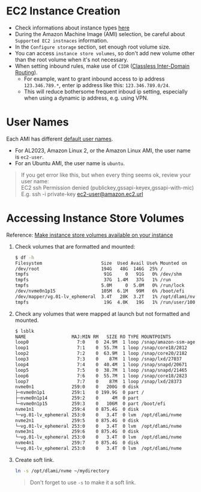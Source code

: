 # EC2 Instance Creation
- Check informations about instance types [here](https://aws.amazon.com/ec2/instance-types/)
- During the Amazon Machine Image (AMI) selection, be careful about `Supported EC2 instnaces` information.
- In the `Configure storage` section, set enough root volume size.
- You can access `instance store volumes`, so don't add new volume other than the root volume when it's not necessary.
- When setting inbound rules, make use of `CIDR` ([Classless Inter-Domain Routing](https://en.wikipedia.org/wiki/Classless_Inter-Domain_Routing)).
    - For example, want to grant inbound access to ip address `123.346.789.*`, enter ip address like this: `123.346.789.0/24`.
    - This will reduce bothersome frequent inboud ip setting, especially when using a dynamic ip address, e.g. using VPN.

# User Names
Each AMI has different [default user names](https://docs.aws.amazon.com/AWSEC2/latest/UserGuide/managing-users.html#ami-default-user-names).

- For AL2023, Amazon Linux 2, or the Amazon Linux AMI, the user name is `ec2-user`.
- For an Ubuntu AMI, the user name is `ubuntu`.

> If you get error like this, but when every thing seems ok, review your user name:\
> EC2 ssh Permission denied (publickey,gssapi-keyex,gssapi-with-mic)\
> E.g. ssh -i private-key ec2-user@amazon.ec2.url

# Accessing Instance Store Volumes
Reference: [Make instance store volumes available on your instance](https://docs.aws.amazon.com/AWSEC2/latest/UserGuide/add-instance-store-volumes.html#making-instance-stores-available-on-your-instances)
1. Check volumes that are formatted and mounted:
    ```bash
    $ df -h
    Filesystem                      Size  Used Avail Use% Mounted on
    /dev/root                       194G   48G  146G  25% /
    tmpfs                            91G     0   91G   0% /dev/shm
    tmpfs                            37G  1.4M   37G   1% /run
    tmpfs                           5.0M     0  5.0M   0% /run/lock
    /dev/nvme0n1p15                 105M  6.1M   99M   6% /boot/efi
    /dev/mapper/vg.01-lv_ephemeral  3.4T   28K  3.2T   1% /opt/dlami/nvme
    tmpfs                            19G  4.0K   19G   1% /run/user/1000
    ```

2. Check any volumes that were mapped at launch but not formatted and mounted.
    ```bash
    $ lsblk
    NAME                 MAJ:MIN RM   SIZE RO TYPE MOUNTPOINTS
    loop0                  7:0    0  24.9M  1 loop /snap/amazon-ssm-agent/7628
    loop1                  7:1    0  55.7M  1 loop /snap/core18/2812
    loop2                  7:2    0  63.9M  1 loop /snap/core20/2182
    loop3                  7:3    0    87M  1 loop /snap/lxd/27037
    loop4                  7:4    0  40.4M  1 loop /snap/snapd/20671
    loop5                  7:5    0  38.7M  1 loop /snap/snapd/21465
    loop6                  7:6    0  55.7M  1 loop /snap/core18/2823
    loop7                  7:7    0    87M  1 loop /snap/lxd/28373
    nvme0n1              259:0    0   200G  0 disk 
    ├─nvme0n1p1          259:1    0 199.9G  0 part /
    ├─nvme0n1p14         259:2    0     4M  0 part 
    └─nvme0n1p15         259:3    0   106M  0 part /boot/efi
    nvme1n1              259:4    0 875.4G  0 disk 
    └─vg.01-lv_ephemeral 253:0    0   3.4T  0 lvm  /opt/dlami/nvme
    nvme2n1              259:5    0 875.4G  0 disk 
    └─vg.01-lv_ephemeral 253:0    0   3.4T  0 lvm  /opt/dlami/nvme
    nvme3n1              259:6    0 875.4G  0 disk 
    └─vg.01-lv_ephemeral 253:0    0   3.4T  0 lvm  /opt/dlami/nvme
    nvme4n1              259:7    0 875.4G  0 disk 
    └─vg.01-lv_ephemeral 253:0    0   3.4T  0 lvm  /opt/dlami/nvme
    ```

3. Create soft link.
    ```bash
    ln -s /opt/dlami/nvme ~/mydirectory
    ```
    > Don't forget to use `-s` to make it a soft link.